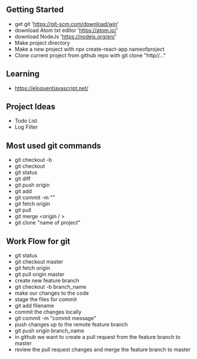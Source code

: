 
## Getting Started
- get git 'https://git-scm.com/download/win'
- download Atom txt editor 'https://atom.io/'
- download NodeJs 'https://nodejs.org/en/'
- Make project directory
- Make a new project with npx create-react-app nameofproject
- Clone current project from github repo with git clone "http//..."


## Learning
- https://eloquentjavascript.net/

## Project Ideas
- Todo List
- Log Filter

## Most used git commands

- git checkout -b <new branch name>
- git checkout <existing branch name>
- git status
- git diff
- git push origin <branch name>
- git add <filename>
- git commit -m "<commit message>"
- git fetch origin
- git pull
- git merge <origin / <branch name>>
- git clone "name of project"

## Work Flow for git
- git status
- git checkout master
- git fetch origin
- git pull origin master
- create new feature branch
- git checkout -b branch_name
- make our changes to the code
- stage the files for commit
- git add filename
- commit the changes locally
- git commit -m "commit message"
- push changes up to the remote feature branch
- git push origin branch_name
- in github we want to create a pull request from the feature branch to master
- review the pull request changes and merge the feature branch to master
